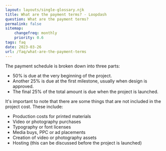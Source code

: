 ```yaml
--- 
layout: layouts/single-glossary.njk
title: What are the payment terms? - Loopdash
question: What are the payment terms?
permalink: false
sitemap:
	changefreq: monthly
	priority: 0.6
tags: faq
date: 2023-03-26
url: /faq/what-are-the-payment-terms
---
```


<p class="font-41">The payment schedule is broken down into three parts:</p>
<ul class="font-40">
	<li>50% is due at the very beginning of the project.</li>
	<li>Another 25% is due at the first milestone, usually when design is approved.</li>
	<li>The final 25% of the total amount is due when the project is launched.</li>
</ul>
<p class="font-41">It's important to note that there are some things that are not included in the project cost. These include:</p>
<ul class="font-40">
	<li>Production costs for printed materials</li>
	<li>Video or photography purchases</li>
	<li>Typography or font licenses</li>
	<li>Media buys, PPC or ad placements</li>
	<li>Creation of video or photography assets</li>
	<li>Hosting (this can be discussed before the project is launched)</li>
</ul>